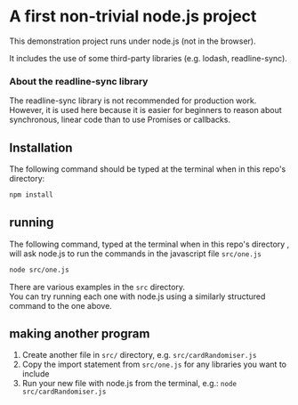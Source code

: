 # A first non-trivial node.js project

This demonstration project runs under node.js (not in the browser).

It includes the use of some third-party libraries (e.g. lodash, readline-sync).

### About the readline-sync library

The readline-sync library is not recommended for production work. However, it is used here because it is easier for beginners to reason about synchronous, linear code than to use Promises or callbacks.

## Installation

The following command should be typed at the terminal when in this repo's directory:

```bash
npm install
```

## running

The following command, typed at the terminal when in this repo's directory , will ask node.js to run the commands in the javascript file `src/one.js`

```bash
node src/one.js
```

There are various examples in the `src` directory.  
You can try running each one with node.js using a similarly structured command to the one above.

## making another program

1. Create another file in `src/` directory, e.g. `src/cardRandomiser.js`
2. Copy the import statement from `src/one.js` for any libraries you want to include
3. Run your new file with node.js from the terminal, e.g.: `node src/cardRandomiser.js`
